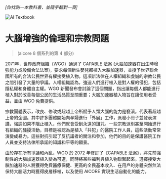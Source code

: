*[你找到一本教科書，並隨手翻到一頁]*

![AI Textbook](/resources/lore/textbookAI440.png)
# 大腦增強的倫理和宗教問題
> (aicore 8 個系列的第 4 部分)

2071年，世界政府組織（WGO）通過了 CAPABLE 法案 (大腦加速器在出生時增強能力或設備合法法案)，要求每個新生嬰兒都植入大腦加速器，並授予世界聯合國所有的合法公民世界有權接受植入物。這項新法律在人權組織和虔誠的宗教公民之間引發了大量的爭議。人權組織認為，強迫人們進行植入是對人權的侵犯，包括隱私權和身體自主權。WGO 新聞發布會討論了這個問題，指出讓每個人都能進行植入對於改善每個公民的生活品質至關重要；大腦加速器植入物旨在讓使用者受益，並由 WGO 免費提供。

宗教團體表示，改良、修改或超越上帝所賦予人類大腦的能力是褻瀆，代表著超越上帝的企圖。其中許多團體開始向孕婦進行「外展」工作，派發小冊子並發表演講，強調如果不阻止植入，他們就會受到永遠的詛咒。一些宗教派別甚至開始進行有組織的騷擾活動，目標是被認為是植入「共犯」的醫院工作人員，這些活動常常演變成暴力。這些對抗引起了反抗議者的關注和參加，他們的目的是保護醫院工作人員並支持法律所承諾的知識和平等的願景。

由於存在所有爭議和內亂，WGO 於 2072 年修訂了《CAPABLE 法案》，將先前強制性的大腦加速器植入變為可選，同時將某些福利與植入物聯繫起來。選擇接受大腦加速器的人將獲得免費醫療保健、更高的全民基本收入、在用戶的身體突然無法保持大腦活力時獲得皮層移植，以及使用 AICORE 實現生活自動化的能力。
